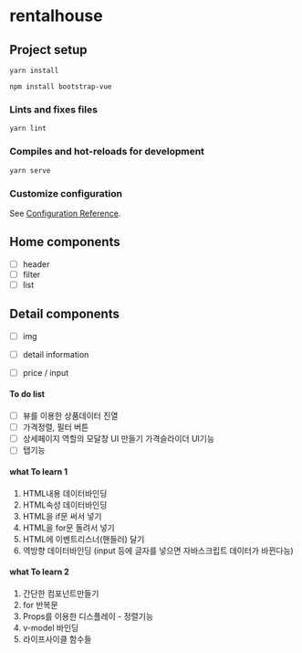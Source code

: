 # rentalhouse

## Project setup
```
yarn install

npm install bootstrap-vue
```

### Lints and fixes files
```
yarn lint
```
### Compiles and hot-reloads for development
```
yarn serve
```

### Customize configuration
See [Configuration Reference](https://cli.vuejs.org/config/).

## Home components
- [ ] header
- [ ] filter
- [ ] list 

## Detail components
- [ ] img
- [ ] detail information
- [ ] price / input 


#### To do list
- [ ] 뷰를 이용한 상품데이터 진열
- [ ] 가격정렬, 필터 버튼
- [ ] 상세페이지 역할의 모달창 UI 만들기 가격슬라이더 UI기능
- [ ] 탭기능

#### what To learn 1
1. HTML내용 데이터바인딩
2. HTML속성 데이터바인딩
3. HTML을 if문 써서 넣기
4. HTML을 for문 돌려서 넣기
5. HTML에 이벤트리스너(핸들러) 달기
6. 역방향 데이터바인딩 (input 등에 글자를 넣으면 자바스크립트 데이터가 바뀐다능)


#### what To learn 2
1. 간단한 컴포넌트만들기
2. for 반복문
3. Props를 이용한 디스플레이 - 정렬기능
4. v-model 바인딩
5. 라이프사이클 함수들